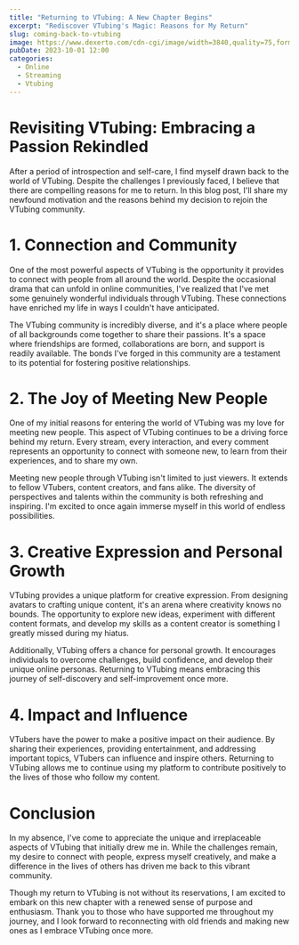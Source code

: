 ```yaml
---
title: "Returning to VTubing: A New Chapter Begins"
excerpt: "Rediscover VTubing's Magic: Reasons for My Return"
slug: coming-back-to-vtubing
image: https://www.dexerto.com/cdn-cgi/image/width=3840,quality=75,format=auto/https://editors.dexerto.com/wp-content/uploads/2022/06/10/veibae-smiling-in-new-model.jpg
pubDate: 2023-10-01 12:00
categories:
  - Online
  - Streaming
  - Vtubing
---
```


# **Revisiting VTubing: Embracing a Passion Rekindled**

After a period of introspection and self-care, I find myself drawn back to the world of VTubing. Despite the challenges I previously faced, I believe that there are compelling reasons for me to return. In this blog post, I'll share my newfound motivation and the reasons behind my decision to rejoin the VTubing community.


# **1. Connection and Community**

One of the most powerful aspects of VTubing is the opportunity it provides to connect with people from all around the world. Despite the occasional drama that can unfold in online communities, I've realized that I've met some genuinely wonderful individuals through VTubing. These connections have enriched my life in ways I couldn't have anticipated.

The VTubing community is incredibly diverse, and it's a place where people of all backgrounds come together to share their passions. It's a space where friendships are formed, collaborations are born, and support is readily available. The bonds I've forged in this community are a testament to its potential for fostering positive relationships.


# **2. The Joy of Meeting New People**

One of my initial reasons for entering the world of VTubing was my love for meeting new people. This aspect of VTubing continues to be a driving force behind my return. Every stream, every interaction, and every comment represents an opportunity to connect with someone new, to learn from their experiences, and to share my own.

Meeting new people through VTubing isn't limited to just viewers. It extends to fellow VTubers, content creators, and fans alike. The diversity of perspectives and talents within the community is both refreshing and inspiring. I'm excited to once again immerse myself in this world of endless possibilities.


# **3. Creative Expression and Personal Growth**

VTubing provides a unique platform for creative expression. From designing avatars to crafting unique content, it's an arena where creativity knows no bounds. The opportunity to explore new ideas, experiment with different content formats, and develop my skills as a content creator is something I greatly missed during my hiatus.

Additionally, VTubing offers a chance for personal growth. It encourages individuals to overcome challenges, build confidence, and develop their unique online personas. Returning to VTubing means embracing this journey of self-discovery and self-improvement once more.

# **4. Impact and Influence**

VTubers have the power to make a positive impact on their audience. By sharing their experiences, providing entertainment, and addressing important topics, VTubers can influence and inspire others. Returning to VTubing allows me to continue using my platform to contribute positively to the lives of those who follow my content.

# **Conclusion**


In my absence, I've come to appreciate the unique and irreplaceable aspects of VTubing that initially drew me in. While the challenges remain, my desire to connect with people, express myself creatively, and make a difference in the lives of others has driven me back to this vibrant community.

Though my return to VTubing is not without its reservations, I am excited to embark on this new chapter with a renewed sense of purpose and enthusiasm. Thank you to those who have supported me throughout my journey, and I look forward to reconnecting with old friends and making new ones as I embrace VTubing once more.